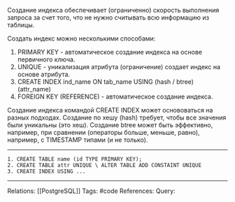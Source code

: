 Создание индекса обеспечивает (ограниченно) скорость выполнения запроса за счет того, что не нужно считывать всю информацию из таблицы. 

Создать индекс можно несколькими способами:
1. PRIMARY KEY - автоматическое создание индекса на основе первичного ключа.
2. UNIQUE - уникализация атрибута (ограничение) создает индекс на основе атрибута.
3. CREATE INDEX ind_name ON tab_name USING (hash / btree) (attr_name)
4. FOREIGN KEY (REFERENCE) - автоматическое создание индекса.

Создание индекса командой CREATE INDEX может основоваться на разных подходах. Создание по хешу (hash) требует, чтобы все значения были уникальны (это хеш). Создание btree может быть эффективно, например, при сравнении (операторы больше, меньше, равно), например, с TIMESTAMP типами (и не только). 

___
```
1. CREATE TABLE name (id TYPE PRIMARY KEY);
2. CREATE TABLE attr UNIQUE \ ALTER TABLE ADD CONSTAINT UNIQUE
3. CREATE INDEX USING ...
```

___
Relations: [[PostgreSQL]] 
Tags: #code
References: 
Query: 